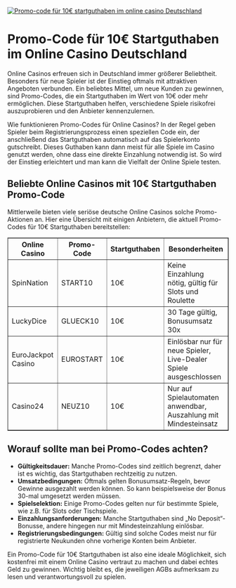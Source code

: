 [![Promo-code für 10€ startguthaben im online casino Deutschland](https://123-caf.pages.dev/gitsignup.png)](https://vrmoo.ru/Bt82HjjY)

<h1>Promo-Code für 10€ Startguthaben im Online Casino Deutschland</h1>  <p>Online Casinos erfreuen sich in Deutschland immer größerer Beliebtheit. Besonders für neue Spieler ist der Einstieg oftmals mit attraktiven Angeboten verbunden. Ein beliebtes Mittel, um neue Kunden zu gewinnen, sind Promo-Codes, die ein Startguthaben im Wert von 10€ oder mehr ermöglichen. Diese Startguthaben helfen, verschiedene Spiele risikofrei auszuprobieren und den Anbieter kennenzulernen.</p>  <p>Wie funktionieren Promo-Codes für Online Casinos? In der Regel geben Spieler beim Registrierungsprozess einen speziellen Code ein, der anschließend das Startguthaben automatisch auf das Spielerkonto gutschreibt. Dieses Guthaben kann dann meist für alle Spiele im Casino genutzt werden, ohne dass eine direkte Einzahlung notwendig ist. So wird der Einstieg erleichtert und man kann die Vielfalt der Online Spiele testen.</p>  <h2>Beliebte Online Casinos mit 10€ Startguthaben Promo-Code</h2>  <p>Mittlerweile bieten viele seriöse deutsche Online Casinos solche Promo-Aktionen an. Hier eine Übersicht mit einigen Anbietern, die aktuell Promo-Codes für 10€ Startguthaben bereitstellen:</p>  <table border="1" cellpadding="8" cellspacing="0">   <thead>     <tr>       <th>Online Casino</th>       <th>Promo-Code</th>       <th>Startguthaben</th>       <th>Besonderheiten</th>     </tr>   </thead>   <tbody>     <tr>       <td>SpinNation</td>       <td>START10</td>       <td>10€</td>       <td>Keine Einzahlung nötig, gültig für Slots und Roulette</td>     </tr>     <tr>       <td>LuckyDice</td>       <td>GLUECK10</td>       <td>10€</td>       <td>30 Tage gültig, Bonusumsatz 30x</td>     </tr>     <tr>       <td>EuroJackpot Casino</td>       <td>EUROSTART</td>       <td>10€</td>       <td>Einlösbar nur für neue Spieler, Live-Dealer Spiele ausgeschlossen</td>     </tr>     <tr>       <td>Casino24</td>       <td>NEUZ10</td>       <td>10€</td>       <td>Nur auf Spielautomaten anwendbar, Auszahlung mit Mindesteinsatz</td>     </tr>   </tbody> </table>  <h2>Worauf sollte man bei Promo-Codes achten?</h2>  <ul>   <li><strong>Gültigkeitsdauer:</strong> Manche Promo-Codes sind zeitlich begrenzt, daher ist es wichtig, das Startguthaben rechtzeitig zu nutzen.</li>   <li><strong>Umsatzbedingungen:</strong> Oftmals gelten Bonusumsatz-Regeln, bevor Gewinne ausgezahlt werden können. So kann beispielsweise der Bonus 30-mal umgesetzt werden müssen.</li>   <li><strong>Spielselektion:</strong> Einige Promo-Codes gelten nur für bestimmte Spiele, wie z.B. für Slots oder Tischspiele.</li>   <li><strong>Einzahlungsanforderungen:</strong> Manche Startguthaben sind „No Deposit“-Bonusse, andere hingegen nur mit Mindesteinzahlung einlösbar.</li>   <li><strong>Registrierungsbedingungen:</strong> Gültig sind solche Codes meist nur für registrierte Neukunden ohne vorherige Konten beim Anbieter.</li> </ul>  <p>Ein Promo-Code für 10€ Startguthaben ist also eine ideale Möglichkeit, sich kostenfrei mit einem Online Casino vertraut zu machen und dabei echtes Geld zu gewinnen. Wichtig bleibt es, die jeweiligen AGBs aufmerksam zu lesen und verantwortungsvoll zu spielen.</p>